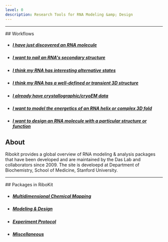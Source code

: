 ```yaml
---
level: 0
description: Research Tools for RNA Modeling &amp; Design
---
```


<hr/>
## Workflows 

* ##### [I have just discovered an RNA molecule](/workflows/from_scratch)

* ##### [I want to nail an RNA's secondary structure](/workflows/2D_modeling)

* ##### [I think my RNA has interesting alternative states](/workflows/alternative_states)

* ##### [I think my RNA has a well-defined or transient 3D structure](/workflows/3D_modeling)

* ##### [I already have crystallographic/cryoEM data](/workflows/structure_refinement)

* ##### [I want to model the energetics of an RNA helix or complex 3D fold](/workflows/folding_energetics)

* ##### [I want to design an RNA molecule with a particular structure or function](/workflows/design)

## About

Ribokit provides a global overview of RNA modeling & analysis packages that have been developed and are maintained by the Das Lab and collaborators since 2009. The site is develoepd at Department of Biochemistry, School of Medicine, Stanford University.

<hr/>
## Packages in RiboKit

* ##### [Multidimensional Chemical Mapping](/package/#multidimensional-chemical-mapping)

* ##### [Modeling &amp; Design](/package/#modeling--design)

* ##### [Experiment Protocol](/protocol/)

* ##### [Miscellaneous](/package/#miscellaneous)

